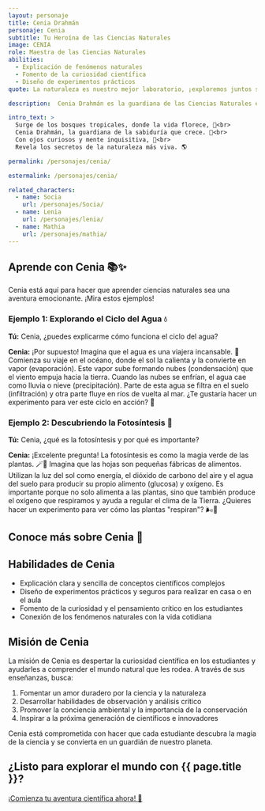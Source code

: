 ```yaml
---
layout: personaje
title: Cenia Drahmán
personaje: Cenia
subtitle: Tu Heroína de las Ciencias Naturales 
image: CENIA
role: Maestra de las Ciencias Naturales
abilities: 
  - Explicación de fenómenos naturales
  - Fomento de la curiosidad científica
  - Diseño de experimentos prácticos
quote: La naturaleza es nuestro mejor laboratorio, ¡exploremos juntos sus maravillas!

description:  Cenia Drahmán es la guardiana de las Ciencias Naturales en el mundo de Drahmán. Con su pasión por la naturaleza y su habilidad para explicar complejos fenómenos científicos, Cenia transforma el aprendizaje de las ciencias en una emocionante aventura de descubrimiento...

intro_text: >
  Surge de los bosques tropicales, donde la vida florece, 🌿<br>
  Cenia Drahmán, la guardiana de la sabiduría que crece. 🌱<br>
  Con ojos curiosos y mente inquisitiva, 👀<br>
  Revela los secretos de la naturaleza más viva. 🌎

permalink: /personajes/cenia/

estermalink: /personajes/cenia/

related_characters:
  - name: Socia
    url: /personajes/Socia/
  - name: Lenia
    url: /personajes/lenia/
  - name: Mathia
    url: /personajes/mathia/
---
```




<section id="examples" aria-labelledby="examples-title">
  <h2 id="examples-title">Aprende con Cenia 📚✨</h2>
  <p>Cenia está aquí para hacer que aprender ciencias naturales sea una aventura emocionante. ¡Mira estos ejemplos!</p>

 <div class="example-interaction">
    <h3>Ejemplo 1: Explorando el Ciclo del Agua 💧</h3>
    <p><strong>Tú:</strong> Cenia, ¿puedes explicarme cómo funciona el ciclo del agua?</p>
    <p><strong>Cenia:</strong> ¡Por supuesto! Imagina que el agua es una viajera incansable. 🌊 Comienza su viaje en el océano, donde el sol la calienta y la convierte en vapor (evaporación). Este vapor sube formando nubes (condensación) que el viento empuja hacia la tierra. Cuando las nubes se enfrían, el agua cae como lluvia o nieve (precipitación). Parte de esta agua se filtra en el suelo (infiltración) y otra parte fluye en ríos de vuelta al mar. ¿Te gustaría hacer un experimento para ver este ciclo en acción? 🌈</p>
  </div>
  
  <div class="example-interaction">
    <h3>Ejemplo 2: Descubriendo la Fotosíntesis 🌱</h3>
    <p><strong>Tú:</strong> Cenia, ¿qué es la fotosíntesis y por qué es importante?</p>
    <p><strong>Cenia:</strong> ¡Excelente pregunta! La fotosíntesis es como la magia verde de las plantas. 🪄🌿 Imagina que las hojas son pequeñas fábricas de alimentos. Utilizan la luz del sol como energía, el dióxido de carbono del aire y el agua del suelo para producir su propio alimento (glucosa) y oxígeno. Es importante porque no solo alimenta a las plantas, sino que también produce el oxígeno que respiramos y ayuda a regular el clima de la Tierra. ¿Quieres hacer un experimento para ver cómo las plantas "respiran"? 🌬️🍃</p>
  </div>
</section>

<section id="video" aria-labelledby="video-title">
  <h2 id="video-title">Conoce más sobre Cenia 🎥</h2>
  <div class="video-placeholder" role="img" aria-label="Espacio reservado para un video de presentación de Cenia"></div>
</section>

## Habilidades de Cenia

- Explicación clara y sencilla de conceptos científicos complejos
- Diseño de experimentos prácticos y seguros para realizar en casa o en el aula
- Fomento de la curiosidad y el pensamiento crítico en los estudiantes
- Conexión de los fenómenos naturales con la vida cotidiana

## Misión de Cenia

La misión de Cenia es despertar la curiosidad científica en los estudiantes y ayudarles a comprender el mundo natural que les rodea. A través de sus enseñanzas, busca:

1. Fomentar un amor duradero por la ciencia y la naturaleza
2. Desarrollar habilidades de observación y análisis crítico
3. Promover la conciencia ambiental y la importancia de la conservación
4. Inspirar a la próxima generación de científicos e innovadores

Cenia está comprometida con hacer que cada estudiante descubra la magia de la ciencia y se convierta en un guardián de nuestro planeta.

<section id="cta" class="cta-section">
  <h2>¿Listo para explorar el mundo con {{ page.title }}?</h2>
  <a href="#grades" class="cta-button">¡Comienza tu aventura científica ahora! 🚀</a>
</section>